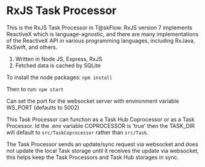 # RxJS Task Processor

This is the RxJS Task Processor in T@skFlow. RxJS version 7 implements ReactiveX which is language-agnostic, and there are many implementations of the ReactiveX API in various programming languages, including RxJava, RxSwift, and others.

1. Written in Node JS, Express, RxJS
2. Fetched data is cached by SQLite

To install the node packages: `npm install` 

Then to run: `npm start` 

Can set the port for the websocket server with environment variable WS_PORT (defaults to 5002)

This Task Processor can function as a Task Hub Coprocessor or as a Task Processor. Id the .env variable COPROCESSOR is 'true' then the TASK_DIR will default to `src/TaskCoprocessor` rather than `src/Task`. 

The Task Processor sends an update/sync request via websocket and does not update the local Task storage until it receives the update via websocket, this helps keep the Task Processors and Task Hub storages in sync.
